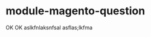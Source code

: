# module-magento-question
OK OK
aslkfnlaksnfsal
asflas;lkfma

<?xml version="1.0"?>
<config xmlns:xsi="http://www.w3.org/2001/XMLSchema-instance" xsi:noNamespaceSchemaLocation="urn:magento:framework:Acl/etc/acl.xsd">
   <acl>
        <resources>
            <resource id="Magento_Backend::admin">
                <resource id="AHT_Question::question" title="Use ACL" sortOrder="100">
                    <resource id="AHT_Question::index" title="Question" sortOrder="10"/>
                </resource>
            </resource>
        </resources>
    </acl>
</config>
